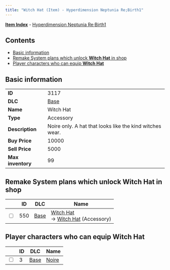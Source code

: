 ```yaml
---
title: "Witch Hat (Item) - Hyperdimension Neptunia Re;Birth1"
---
```


[**Item Index**](/neptunia/rb1/item/index.html) - [Hyperdimension Neptunia Re;Birth1](/neptunia/rb1)

## Contents

- [Basic information](#basic-information)
- [Remake System plans which unlock **Witch Hat** in shop](#remake-system-plans-which-unlock-witch-hat-in-shop)
- [Player characters who can equip **Witch Hat**](#player-characters-who-can-equip-witch-hat)

## Basic information

|   |   |
| -- | -- |
| **ID** | 3117 |
| **DLC** | [Base](/neptunia/rb1/dlc/1-base.html) |
| **Name** | Witch Hat |
| **Type** | Accessory |
| **Description** | Noire only. A hat that looks like the kind witches wear. |
| **Buy Price** | 10000 |
| **Sell Price** | 5000 |
| **Max inventory** | 99 |

## Remake System plans which unlock **Witch Hat** in shop

|    | ID | DLC | Name |
| -- | -- | --- | ---- |
| <input type="checkbox" id="rb1-remake-1-550" class="trackbox" /> | 550 | [Base](/neptunia/rb1/dlc/1-base.html) | [Witch Hat](/neptunia/rb1/remake/1-550-witch-hat.html)<br />→ [Witch Hat](/neptunia/rb1/item/1-3117-witch-hat.html) (Accessory) |

## Player characters who can equip **Witch Hat**

|    | ID | DLC | Name |
| -- | -- | --- | ---- |
| <input type="checkbox" id="rb1-player-1-3" class="trackbox" /> | 3 | [Base](/neptunia/rb1/dlc/1-base.html) | [Noire](/neptunia/rb1/player/1-3-noire.html) |